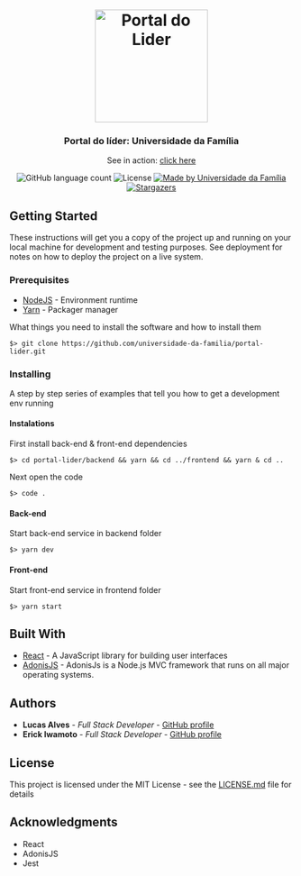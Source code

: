 <h1 align="center">
  <img alt="Portal do Lider" title="Portal do Lider" src=".github/udf.png" width="200px" />
</h1>

<h3 align="center">
  Portal do líder: Universidade da Família
</h3>

<p align="center">See in action: <a href="https://lider.udf.org.br">click here</a></p>

<p align="center">
  <img alt="GitHub language count" src="https://img.shields.io/github/languages/count/universidade-da-familia/portal-lider?color=%2304D361">

  <img alt="License" src="https://img.shields.io/badge/license-MIT-%2304D361">

  <a href="https://github.com/universidade-da-familia">
    <img alt="Made by Universidade da Família" src="https://img.shields.io/badge/made%20by-Lucas%20Alves-%2304D361">
  </a>

  <a href="https://github.com/universidade-da-familia/portal-lider/stargazers">
    <img alt="Stargazers" src="https://img.shields.io/github/stars/universidade-da-familia/portal-lider?style=social">
  </a>
</p>

## Getting Started

These instructions will get you a copy of the project up and running on your local machine for development and testing purposes. See deployment for notes on how to deploy the project on a live system.

### Prerequisites
- [NodeJS](https://nodejs.org/en/) - Environment runtime
- [Yarn](https://yarnpkg.com/getting-started/install) - Packager manager

What things you need to install the software and how to install them

```
$> git clone https://github.com/universidade-da-familia/portal-lider.git
```

### Installing

A step by step series of examples that tell you how to get a development env running

#### Instalations
First install back-end & front-end dependencies
```
$> cd portal-lider/backend && yarn && cd ../frontend && yarn & cd ..
```
Next open the code
```
$> code .
```

#### Back-end
Start back-end service in backend folder
```
$> yarn dev
```

#### Front-end
Start front-end service in frontend folder
```
$> yarn start
```

## Built With

* [React](https://reactjs.org/docs/getting-started.html) - A JavaScript library for building user interfaces
* [AdonisJS](https://adonisjs.com/docs/4.1/installation) - AdonisJs is a Node.js MVC framework that runs on all major operating systems.

## Authors

* **Lucas Alves** - *Full Stack Developer* - [GitHub profile](https://github.com/lcoalves)
* **Erick Iwamoto** - *Full Stack Developer* - [GitHub profile](https://github.com/erick-iwamoto)

## License

This project is licensed under the MIT License - see the [LICENSE.md](https://github.com/universidade-da-familia/portal-lider/blob/master/LICENSE) file for details

## Acknowledgments

* React
* AdonisJS
* Jest
